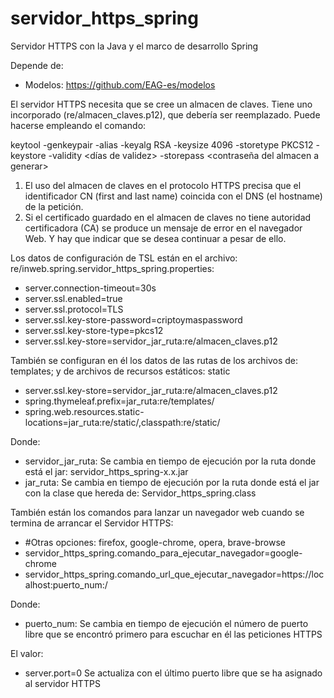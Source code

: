 # servidor_https_spring
Servidor HTTPS con la Java y el marco de desarrollo Spring

Depende de:
- Modelos: https://github.com/EAG-es/modelos

El servidor HTTPS necesita que se cree un almacen de claves. Tiene uno incorporado (re/almacen_claves.p12), que debería ser reemplazado. Puede hacerse empleando el comando:

keytool -genkeypair -alias <etiqueta identificadora> -keyalg RSA -keysize 4096 -storetype PKCS12 -keystore <nombre del archivo.p12> -validity <días de validez> -storepass <contraseña del almacen a generar>

1) El uso del almacen de claves en el protocolo HTTPS precisa que el identificador CN (first and last name) coincida con el DNS (el hostname) de la petición.
2) Si el certificado guardado en el almacen de claves no tiene autoridad certificadora (CA) se produce un mensaje de error en el navegador Web. Y hay que indicar que se desea continuar a pesar de ello.

Los datos de configuración de TSL están en el archivo: re/inweb.spring.servidor_https_spring.properties:
- server.connection-timeout=30s               
- server.ssl.enabled=true
- server.ssl.protocol=TLS
- server.ssl.key-store-password=criptoymaspassword
- server.ssl.key-store-type=pkcs12
- server.ssl.key-store=servidor_jar_ruta:re/almacen_claves.p12

También se configuran en él los datos de las rutas de los archivos de: templates; y de archivos de recursos estáticos: static
- server.ssl.key-store=servidor_jar_ruta:re/almacen_claves.p12
- spring.thymeleaf.prefix=jar_ruta:re/templates/
- spring.web.resources.static-locations=jar_ruta:re/static/,classpath:re/static/

Donde:
- servidor_jar_ruta: Se cambia en tiempo de ejecución por la ruta donde está el jar: servidor_https_spring-x.x.jar
- jar_ruta: Se cambia en tiempo de ejecución por la ruta donde está el jar con la clase que hereda de: Servidor_https_spring.class

También están los comandos para lanzar un navegador web cuando se termina de arrancar el Servidor HTTPS:
- #Otras opciones: firefox, google-chrome, opera, brave-browse
- servidor_https_spring.comando_para_ejecutar_navegador=google-chrome
- servidor_https_spring.comando_url_que_ejecutar_navegador=https://localhost:puerto_num:/

Donde:
- puerto_num: Se cambia en tiempo de ejecución el número de puerto libre que se encontró primero para escuchar en él las peticiones HTTPS

El valor:
- server.port=0 Se actualiza con el último puerto libre que se ha asignado al servidor HTTPS

